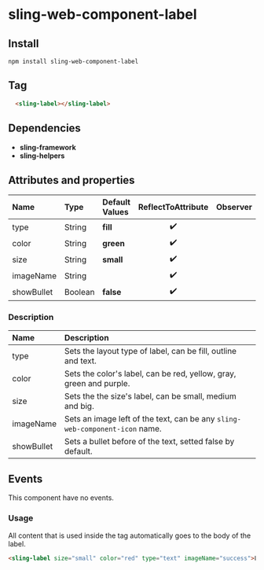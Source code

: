 # sling-web-component-label

## Install

```
npm install sling-web-component-label
```

## Tag

```HTML
  <sling-label></sling-label>
```

## Dependencies

* **sling-framework**
* **sling-helpers**

## Attributes and properties

|Name|Type|Default Values|ReflectToAttribute|Observer|callSdk|
|:--|:--|:--|:--:|:--|:--:|
|type|String|**fill**|:heavy_check_mark:|
|color|String|**green**|:heavy_check_mark:|
|size|String|**small**|:heavy_check_mark:|
|imageName|String| |:heavy_check_mark:|
|showBullet|Boolean|**false**|:heavy_check_mark:|

### Description

|Name|Description|
|:---|:---|
|type|Sets the layout type of label, can be fill, outline and text.|
|color|Sets the color's label, can be red, yellow, gray, green and purple.|
|size|Sets the the size's label, can be small, medium and big.|
|imageName|Sets an image left of the text, can be any `sling-web-component-icon` name.|
|showBullet|Sets a bullet before of the text, setted false by default.|

## Events

This component have no events.

### Usage

All content that is used inside the tag automatically goes to the body of the label.

```HTML
<sling-label size="small" color="red" type="text" imageName="success">LABEL</sling-label>
```

